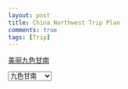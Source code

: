```yaml
---
layout: post
title: China Northwest Trip Plan
comments: true
tags: [Trip]
---
```


[美丽九色甘南](https://bbs.youxiake.com/y/1065030.html)

<select id="trip-selector">
  <option value="trip_gannan.csv">九色甘南</option>
  <option value="trip_qinggan.csv">甘青大环线</option>
</select>

<div id="trip-descriptions" class="trip-list"></div>


<div id="map" style="width: 100%; height: 600px; margin-top: 1em;"></div>

<link rel="stylesheet" href="{{ '/assets/css/trip-map.css' | relative_url }}">
<link rel="stylesheet" href="https://unpkg.com/leaflet/dist/leaflet.css" />
<script src="https://unpkg.com/leaflet/dist/leaflet.js"></script>
<script src="https://unpkg.com/papaparse@5.4.1/papaparse.min.js"></script>

<script src="{{ '/assets/trip/map.js' | relative_url }}"></script>
